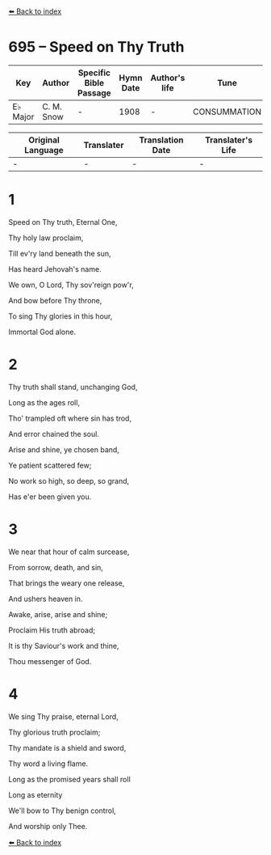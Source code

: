 [⬅️ Back to index](../README.md)

# 695 – Speed on Thy Truth

Key | Author   | Specific Bible Passage     |Hymn Date |Author's life |Tune |Metrical Pattern   |Composer/Source
-- | --------- | ---------------------------|----------|--------------|-----|-------------------|-------------  
E♭ Major |C. M. Snow |- |1908 |- |CONSUMMATION |- |H. DeFluiter

Original Language | Translater | Translation Date   | Translater's Life  
----------------- | --------- | --------------------|-------------     
\- |- |- |-




# 1

Speed on Thy truth, Eternal One,

Thy holy law proclaim,

Till ev'ry land beneath the sun,

Has heard Jehovah's name.

We own, O Lord, Thy sov'reign pow'r,

And bow before Thy throne,

To sing Thy glories in this hour,

Immortal God alone.



# 2

Thy truth shall stand, unchanging God,

Long as the ages roll,

Tho' trampled oft where sin has trod,

And error chained the soul.

Arise and shine, ye chosen band,

Ye patient scattered few;

No work so high, so deep, so grand,

Has e'er been given you.



# 3

We near that hour of calm surcease,

From sorrow, death, and sin,

That brings the weary one release,

And ushers heaven in.

Awake, arise, arise and shine;

Proclaim His truth abroad;

It is thy Saviour's work and thine,

Thou messenger of God.



# 4

We sing Thy praise, eternal Lord,

Thy glorious truth proclaim;

Thy mandate is a shield and sword,

Thy word a living flame.

Long as the promised years shall roll

Long as eternity

We'll bow to Thy benign control,

And worship only Thee.

[⬅️ Back to index](../README.md)
